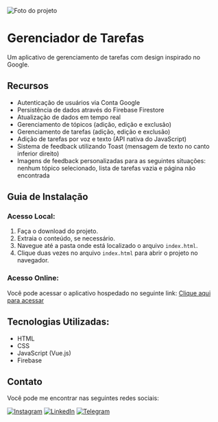 ![Foto do projeto](https://github.com/lezzin/tasks_manager/assets/103830032/ce1e67f6-cc45-45a1-b574-42f2c4ada83b)

# Gerenciador de Tarefas

Um aplicativo de gerenciamento de tarefas com design inspirado no Google.

## Recursos

- Autenticação de usuários via Conta Google
- Persistência de dados através do Firebase Firestore
- Atualização de dados em tempo real
- Gerenciamento de tópicos (adição, edição e exclusão)
- Gerenciamento de tarefas (adição, edição e exclusão)
- Adição de tarefas por voz e texto (API nativa do JavaScript)
- Sistema de feedback utilizando Toast (mensagem de texto no canto inferior direito)
- Imagens de feedback personalizadas para as seguintes situações: nenhum tópico selecionado, lista de tarefas vazia e página não encontrada

## Guia de Instalação

### Acesso Local:

1. Faça o download do projeto.
2. Extraia o conteúdo, se necessário.
3. Navegue até a pasta onde está localizado o arquivo `index.html`.
4. Clique duas vezes no arquivo `index.html` para abrir o projeto no navegador.

### Acesso Online:

Você pode acessar o aplicativo hospedado no seguinte link: [Clique aqui para acessar](https://tasks-manager-woad.vercel.app/)

## Tecnologias Utilizadas:

* HTML
* CSS
* JavaScript (Vue.js)
* Firebase

## Contato

Você pode me encontrar nas seguintes redes sociais:

[![Instagram](https://img.shields.io/badge/Instagram-E4405F?style=for-the-badge&logo=instagram&logoColor=white)](https://www.instagram.com/leandroadrian_/)
[![LinkedIn](https://img.shields.io/badge/LinkedIn-0077B5?style=for-the-badge&logo=linkedin&logoColor=white)](https://www.linkedin.com/in/leandro-adrian)
[![Telegram](https://img.shields.io/badge/Telegram-2CA5E0?style=for-the-badge&logo=telegram&logoColor=white)](https://t.me/LeandroAdrian)
